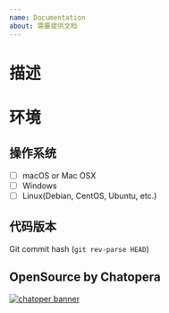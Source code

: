 ```yaml
---
name: Documentation
about: 需要提供文档
---
```


<!-- 产品使用说明书 -->
<!-- https://docs.chatopera.com/ -->

<!-- 快速掌握春松客服功能及二次开发 -->
<!-- 春松客服大讲堂：https://ke.qq.com/course/464050 -->

# 描述

<!-- 需要哪些帮助 -->
<!-- 提交公司信息说明后优先处理解决！ http://chatopera.mikecrm.com/lVtMuGN -->

# 环境

## 操作系统

- [ ] macOS or Mac OSX
- [ ] Windows
- [ ] Linux(Debian, CentOS, Ubuntu, etc.)

## 代码版本

Git commit hash (`git rev-parse HEAD`)

## OpenSource by Chatopera

[![chatoper banner][co-banner-image]][co-url]

[co-banner-image]: https://user-images.githubusercontent.com/3538629/42383104-da925942-8168-11e8-8195-868d5fcec170.png
[co-url]: https://www.chatopera.com
